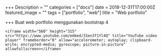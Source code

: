 +++
Description = ""
categories = ["docs"]
date = 2018-12-31T17:00:00Z
featured_image = ""
tags = ["portfolio", "web"]
title = "Web portfolio"

+++
Buat web portfolio menggunakan bootstrap 4

    <iframe width="560" height="315" src="https://www.youtube.com/embed/31en3f1Yl4Q" title="YouTube video player" frameborder="0" allow="accelerometer; autoplay; clipboard-write; encrypted-media; gyroscope; picture-in-picture" allowfullscreen></iframe>